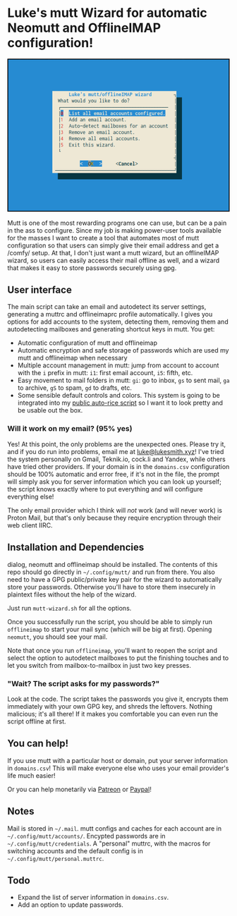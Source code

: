 # Luke's mutt Wizard for automatic Neomutt and OfflineIMAP configuration!

![mutt wizard preview](etc/mw.png)

Mutt is one of the most rewarding programs one can use, but can be a pain in the ass to configure. Since my job is making power-user tools available for the masses I want to create a tool that automates most of mutt configuration so that users can simply give their email address and get a /comfy/ setup. At that, I don't just want a mutt wizard, but an offlineIMAP wizard, so users can easily access their mail offline as well, and a wizard that makes it easy to store passwords securely using gpg.

## User interface

The main script can take an email and autodetect its server settings, generating a muttrc and offlineimaprc profile automatically. I gives you options for add accounts to the system, detecting them, removing them and autodetecting mailboxes and generating shortcut keys in mutt. You get:

+ Automatic configuration of mutt and offlineimap
+ Automatic encryption and safe storage of passwords which are used my mutt and offlineimap when necessary
+ Multiple account management in mutt: jump from account to account with the `i` prefix in mutt: `i1`: first email account, `i5`: fifth, etc.
+ Easy movement to mail folders in mutt: `gi`: go to inbox, `gs` to sent mail, `ga` to archive, `gS` to spam, `gd` to drafts, etc.
+ Some sensible default controls and colors. This system is going to be integrated into my [public auto-rice script](https://larbs.xyz) so I want it to look pretty and be usable out the box.

### Will it work on my email? (95% yes)

Yes! At this point, the only problems are the unexpected ones. Please try it, and if you do run into problems, email me at [luke@lukesmith.xyz](mailto:luke@lukesmith.xyz)! I've tried the system personally on Gmail, Teknik.io, cock.li and Yandex, while others have tried other providers. If your domain is in the `domains.csv` configuration should be 100% automatic and error free, if it's not in the file, the prompt will simply ask you for server information which you can look up yourself; the script knows exactly where to put everything and will configure everything else!

The only email provider which I think will *not* work (and will never work) is Proton Mail, but that's only because they require encryption through their web client IIRC.

## Installation and Dependencies

dialog, neomutt and offlineimap should be installed. The contents of this repo should go directly in `~/.config/mutt/` and run from there. You also need to have a GPG public/private key pair for the wizard to automatically store your passwords. Otherwise you'll have to store them insecurely in plaintext files without the help of the wizard.

Just run `mutt-wizard.sh` for all the options.

Once you successfully run the script, you should be able to simply run `offlineimap` to start your mail sync (which will be big at first). Opening `neomutt`, you should see your mail.

Note that once you run `offlineimap`, you'll want to reopen the script and select the option to autodetect mailboxes to put the finishing touches and to let you switch from mailbox-to-mailbox in just two key presses.

### "Wait? The script asks for my passwords?"

Look at the code. The script takes the passwords you give it, encrypts them immediately with your own GPG key, and shreds the leftovers. Nothing malicious; it's all there! If it makes you comfortable you can even run the script offline at first.

## You can help!

If you use mutt with a particular host or domain, put your server information in `domains.csv`! This will make everyone else who uses your email provider's life much easier!

Or you can help monetarily via [Patreon](https://patreon.com/lukesmith) or [Paypal](https://paypal.me/LukeMSmith)!

## Notes

Mail is stored in `~/.mail`. mutt configs and caches for each account are in `~/.config/mutt/accounts/`. Encypted passwords are in `~/.config/mutt/credentials`. A "personal" muttrc, with the macros for switching accounts and the default config is in `~/.config/mutt/personal.muttrc`.

## Todo

* Expand the list of server information in `domains.csv`.
* Add an option to update passwords.
